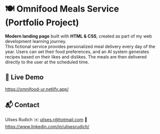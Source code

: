 # 🍽️ Omnifood Meals Service (Portfolio Project)

**Modern landing page** built with **HTML & CSS**, created as part of my web development learning journey.  
This fictional service provides personalized meal delivery every day of the year. Users can set their food preferences, and an AI system generates recipes based on their likes and dislikes. The meals are then delivered directly to the user at the scheduled time.

## 🔴 Live Demo

https://omnifood-ur.netlify.app/

## 📬 Contact

Ulises Rudich
✉️ ulises.r@hotmail.com
💼 https://www.linkedin.com/in/ulisesrudich/
